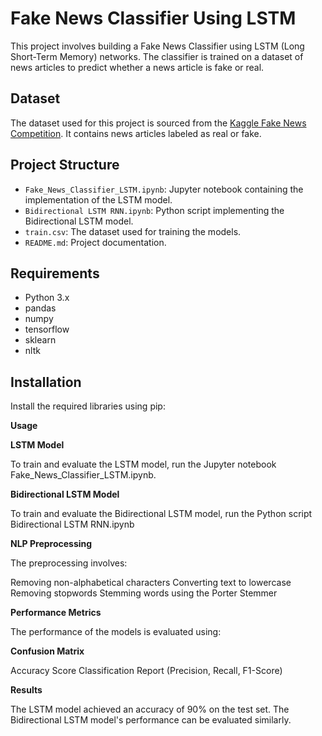 # Fake News Classifier Using LSTM

This project involves building a Fake News Classifier using LSTM (Long Short-Term Memory) networks. The classifier is trained on a dataset of news articles to predict whether a news article is fake or real.

## Dataset

The dataset used for this project is sourced from the [Kaggle Fake News Competition](https://www.kaggle.com/c/fake-news/data). It contains news articles labeled as real or fake.

## Project Structure

- `Fake_News_Classifier_LSTM.ipynb`: Jupyter notebook containing the implementation of the LSTM model.
- `Bidirectional LSTM RNN.ipynb`: Python script implementing the Bidirectional LSTM model.
- `train.csv`: The dataset used for training the models.
- `README.md`: Project documentation.

## Requirements

- Python 3.x
- pandas
- numpy
- tensorflow
- sklearn
- nltk

## Installation

Install the required libraries using pip:


**Usage**

**LSTM Model**

To train and evaluate the LSTM model, run the Jupyter notebook Fake_News_Classifier_LSTM.ipynb.

**Bidirectional LSTM Model**

To train and evaluate the Bidirectional LSTM model, run the Python script Bidirectional LSTM RNN.ipynb

**NLP Preprocessing**

The preprocessing involves:

Removing non-alphabetical characters
Converting text to lowercase
Removing stopwords
Stemming words using the Porter Stemmer

**Performance Metrics**

The performance of the models is evaluated using:

**Confusion Matrix**

Accuracy Score
Classification Report (Precision, Recall, F1-Score)

**Results**

The LSTM model achieved an accuracy of 90% on the test set. The Bidirectional LSTM model's performance can be evaluated similarly.

